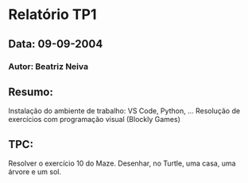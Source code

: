 # Relatório TP1
## Data: 09-09-2004
### Autor: Beatriz Neiva

## Resumo:
Instalação do ambiente de trabalho: VS Code, Python, ...
Resolução de exercícios com programação visual (Blockly Games)

## TPC:
Resolver o exercício 10 do Maze.
Desenhar, no Turtle, uma casa, uma árvore e um sol.

